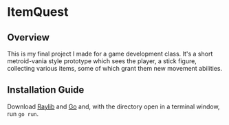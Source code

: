 <h1>ItemQuest</h1>

<h2>Overview</h2>
This is my final project I made for a game development class. It's a short metroid-vania style prototype which sees the player, a stick figure, collecting various items, some of which grant them new movement abilities.

<h2>Installation Guide</h2>
Download <a href="https://www.raylib.com/">Raylib</a> and <a href="https://go.dev/doc/install">Go</a> and, with the directory open in a terminal window, run <code>go run</code>.
